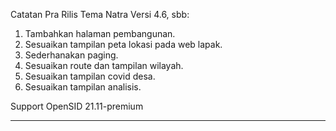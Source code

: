 Catatan Pra Rilis Tema Natra Versi 4.6, sbb:

1. Tambahkan halaman pembangunan.
2. Sesuaikan tampilan peta lokasi pada web lapak.
3. Sederhanakan paging.
4. Sesuaikan route dan tampilan wilayah.
5. Sesuaikan tampilan covid desa.
6. Sesuaikan tampilan analisis.

Support OpenSID 21.11-premium


****************************************************************